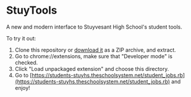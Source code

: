 StuyTools
=========

A new and modern interface to Stuyvesant High School's student tools.

To try it out: 

1. Clone this repository or [download it](https://github.com/PhilippSteinmann/stuytools/archive/master.zip) as a ZIP archive, and extract.
2. Go to chrome://extensions, make sure that "Developer mode" is checked.
3. Click "Load unpackaged extension" and choose this directory.
4. Go to [https://students-stuyhs.theschoolsystem.net/student_jobs.rb](https://students-stuyhs.theschoolsystem.net/student_jobs.rb) and enjoy!
